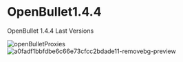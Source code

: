 # OpenBullet1.4.4
OpenBullet 1.4.4 Last Versions




![openBulletProxies](https://user-images.githubusercontent.com/106864876/190399740-3a9fe0f3-4c47-4e8c-9255-c8280d1a1d77.png)  ![a0fadf1bbfdbe6c66e73cfcc2bdade11-removebg-preview](https://user-images.githubusercontent.com/106864876/190399819-054c01ca-f5d5-4646-b94e-a28f193d4d10.png)

